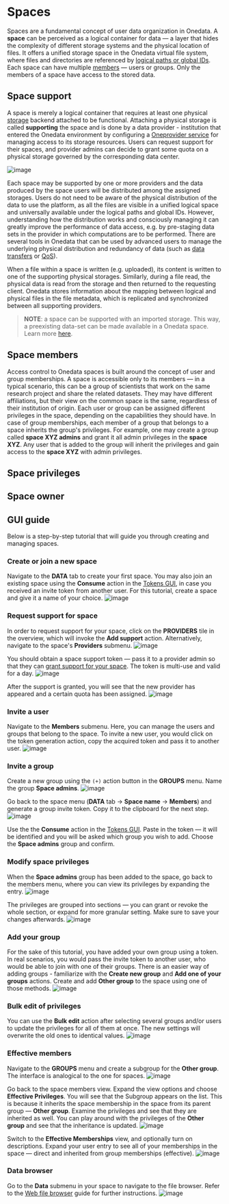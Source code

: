 # Spaces

Spaces are a fundamental concept of user data organization in Onedata. A **space**
can be perceived as a logical container for data — a layer that hides the complexity
of different storage systems and the physical location of files. It offers
a unified storage space in the Onedata virtual file system, where files and
directories are referenced by [logical paths or global IDs](data.md#file-path-and-id).
Each space can have multiple [members](#space-members) — users or groups.
Only the members of a space have access to the stored data.

## Space support

A space is merely a logical container that requires at least one physical
[storage](../admin-guide/oneprovider/configuration/storages.md)
backend attached to be functional. Attaching a physical storage is
called **supporting** the space and is done by a data provider -
institution that entered the Onedata environment by configuring a
[Oneprovider service](../intro.md#architecture) for managing access to its
storage resources. Users can request support for their spaces, and provider
admins can decide to grant some quota on a physical storage governed by the
corresponding data center.

<!-- TODO VFS-7218 this image could be better:
    1. present providers, not only storages
    2. present the mapping between logical and physical paths 
       (file path on the storage vs. file path in the space)
 
 -->

![image](../../images/user-guide/spaces/space-support.svg)

Each space may be supported by one or more providers and the data produced by
the space users will be distributed among the assigned storages. Users do not
need to be aware of the physical distribution of the data to use the platform,
as all the files are visible in a unified logical space and universally
available under the logical paths and global IDs. However, understanding how
the distribution works and consciously managing it can greatly improve the
performance of data access, e.g. by pre-staging data sets in the provider
in which computations are to be performed. There are several tools in Onedata
that can be used by advanced users to manage the underlying physical distribution
and redundancy of data (such as [data transfers](replication-and-migration.md)
or [QoS](quality-of-service.md)).

When a file within a space is written (e.g. uploaded), its content is written to
one of the supporting physical storages. Similarly, during a file read, the
physical data is read from the storage and then returned to the requesting client.
Onedata stores information about the mapping between logical and physical files
in the file metadata, which is replicated and synchronized between
all supporting providers.

<!-- TODO VFS-9288 globally unify the formatting of NOTEs in all docs -->

> **NOTE**: a space can be supported with an imported storage.
> This way, a preexisting data-set can be made available in a Onedata space.
> Learn more [here](../admin-guide/oneprovider/configuration/storage-import.md).

## Space members

Access control to Onedata spaces is built around the concept of user and group
memberships. A space is accessible only to its members — in a typical scenario,
this can be a group of scientists that work on the same research project and
share the related datasets. They may have different affiliations, but their view
on the common space is the same, regardless of their institution of origin. Each
user or group can be assigned different privileges in the space, depending on
the capabilities they should have. In case of group memberships, each member of
a group that belongs to a space inherits the group's privileges. For example,
one may create a group called **space XYZ admins** and grant it all admin
privileges in the **space XYZ**. Any user that is added to the group will inherit
the privileges and gain access to the **space XYZ** with admin privileges.

## Space privileges

<!-- TODO VFS-7218 section about privileges -->

## Space owner

<!-- TODO VFS-7218 documentation for space owner concept -->

## GUI guide

Below is a step-by-step tutorial that will guide you through creating and
managing spaces.

### Create or join a new space

Navigate to the **DATA** tab to create your first space. You may also join an
existing space using the **Consume** action in the
[Tokens GUI](tokens.md#consuming-invite-tokens), in case you
received an invite token from another user.
For this tutorial, create a space and give it a name of your choice.
![image](../../images/user-guide/spaces/1-no_spaces.png#screenshot)

### Request support for space

In order to request support for your space, click on the **PROVIDERS** tile
in the overview, which will invoke the **Add support** action. Alternatively,
navigate to the space's **Providers** submenu.
![image](../../images/user-guide/spaces/2-space_created.png#screenshot)

You should obtain a space support token — pass it to a provider admin so that
they can [grant support for your space](../admin-guide/oneprovider/configuration/space-support.md#granting-support).
The token is multi-use and valid for a day.
![image](../../images/user-guide/spaces/3-request_support.png#screenshot)

After the support is granted, you will see that the new provider has
appeared and a certain quota has been assigned.
![image](../../images/user-guide/spaces/4-space_overview.png#screenshot)

### Invite a user

Navigate to the **Members** submenu. Here, you can manage the users and
groups that belong to the space. To invite a new user, you would click on the
token generation action, copy the acquired token and pass it to another user.
![image](../../images/user-guide/spaces/5-members.png#screenshot)

### Invite a group

Create a new group using the `(+)` action button in the **GROUPS** menu.
Name the group **Space admins**.
![image](../../images/user-guide/spaces/6-create-group.png#screenshot)

Go back to the space menu (**DATA** tab -> **Space name** -> **Members**) and
generate a group invite token. Copy it to the clipboard for the next step.
![image](../../images/user-guide/spaces/7-create-group-invite-token.png#screenshot)

Use the the **Consume** action in the [Tokens GUI](tokens.md#consuming-invite-tokens).
Paste in the token — it will be identified and you will be asked which group you
wish to add. Choose the **Space admins** group and confirm.

### Modify space privileges

When the **Space admins** group has been added to the space, go back to the
members menu, where you can view its privileges by expanding the entry.
![image](../../images/user-guide/spaces/8-privileges-1.png#screenshot)

The privileges are grouped into sections — you can grant or revoke the whole
section, or expand for more granular setting. Make sure to save your changes
afterwards.
![image](../../images/user-guide/spaces/9-privileges-2.png#screenshot)

### Add your group

For the sake of this tutorial, you have added your own group using a token.
In real scenarios, you would pass the invite token to another user, who would be
able to join with one of their groups. There is an easier way of adding groups -
familiarize with the **Create new group** and **Add one of your groups** actions.
Create and add **Other group** to the space using one of those methods.
![image](../../images/user-guide/spaces/10-add-your-group.png#screenshot)

### Bulk edit of privileges

You can use the **Bulk edit** action after selecting several groups and/or
users to update the privileges for all of them at once. The new settings will
overwrite the old ones to identical values.
![image](../../images/user-guide/spaces/11-bulk-edit.png#screenshot)

### Effective members

Navigate to the **GROUPS** menu and create a subgroup for the **Other group**.
The interface is analogical to the one for spaces.
![image](../../images/user-guide/spaces/12-subgroup.png#screenshot)

Go back to the space members view. Expand the view options and choose
**Effective Privileges**. You will see that the Subgroup appears on the list.
This is because it inherits the space membership in the space from its parent
group — **Other group**. Examine the privileges and see that they are inherited
as well. You can play around with the privileges of the **Other group** and see
that the inheritance is updated.
![image](../../images/user-guide/spaces/13-effective-privileges.png#screenshot)

Switch to the **Effective Memberships** view, and optionally turn on
descriptions. Expand your user entry to see all of your memberships in the
space — direct and inherited from group memberships (effective).
![image](../../images/user-guide/spaces/14-effective-memberships.png#screenshot)

### Data browser

Go to the **Data** submenu in your space to navigate to the file browser.
Refer to the [Web file browser](web-file-browser.md) guide for further instructions.
![image](../../images/user-guide/spaces/15-data.png#screenshot)
